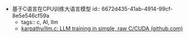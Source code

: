 - 基于C语言在CPU训练大语言模型
  id:: 6672d435-41ab-4914-99cf-8e5e546cf59a
	- tags:: c, AI, llm
	- [karpathy/llm.c: LLM training in simple, raw C/CUDA (github.com)](https://github.com/karpathy/llm.c)